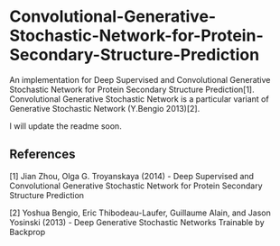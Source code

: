 # Convolutional-Generative-Stochastic-Network-for-Protein-Secondary-Structure-Prediction
An implementation for Deep Supervised and Convolutional Generative Stochastic Network for Protein Secondary Structure Prediction[1].
Convolutional Generative Stochastic Network is a particular variant of Generative Stochastic Network (Y.Bengio 2013)[2].

I will update the readme soon.

## References
[1] Jian Zhou, Olga G. Troyanskaya (2014) - Deep Supervised and Convolutional Generative Stochastic Network for Protein Secondary Structure Prediction

[2] Yoshua Bengio, Eric Thibodeau-Laufer, Guillaume Alain, and Jason Yosinski (2013) - Deep Generative Stochastic Networks Trainable by Backprop


